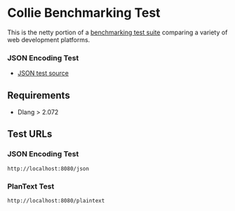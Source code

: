 # Collie Benchmarking Test

This is the netty portion of a [benchmarking test suite](../) comparing a variety of web development platforms.

### JSON Encoding Test
* [JSON test source](collie/source/get.d)

## Requirements
* Dlang > 2.072

## Test URLs

### JSON Encoding Test

    http://localhost:8080/json
    
### PlanText Test

    http://localhost:8080/plaintext
